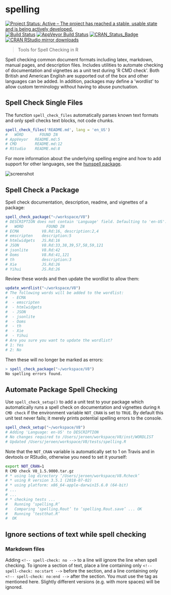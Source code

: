 # spelling

[![Project Status: Active – The project has reached a stable, usable state and is being actively developed.](http://www.repostatus.org/badges/latest/active.svg)](http://www.repostatus.org/#active)
[![Build Status](https://travis-ci.org/ropensci/spelling.svg?branch=master)](https://travis-ci.org/ropensci/spelling)
[![AppVeyor Build Status](https://ci.appveyor.com/api/projects/status/github/ropensci/spelling?branch=master&svg=true)](https://ci.appveyor.com/project/jeroen/spelling)
[![CRAN_Status_Badge](http://www.r-pkg.org/badges/version/spelling)](http://cran.r-project.org/package=spelling)
[![CRAN RStudio mirror downloads](http://cranlogs.r-pkg.org/badges/spelling)](http://cran.r-project.org/web/packages/spelling/index.html)

> Tools for Spell Checking in R

Spell checking common document formats including latex, markdown, manual pages,
and description files. Includes utilities to automate checking of documentation and 
vignettes as a unit test during 'R CMD check'. Both British and American English are 
supported out of the box and other languages can be added. In addition, packages may
define a 'wordlist' to allow custom terminology without having to abuse punctuation.

## Spell Check Single Files

The function `spell_check_files` automatically parses known text formats and only spell checks text blocks, not code chunks.

```r
spell_check_files('README.md', lang = 'en_US')
#   WORD       FOUND IN
# AppVeyor   README.md:5
# CMD        README.md:12
# RStudio    README.md:8
```

For more information about the underlying spelling engine and how to add 
support for other languages, see the [hunspell package](https://docs.ropensci.org/hunspell/articles/intro.html#hunspell-dictionaries).

![screenshot](https://jeroen.github.io/images/rs-hunspell.png)

## Spell Check a Package

Spell check documentation, description, readme, and vignettes of a package:

```r
spell_check_package("~/workspace/V8")
# DESCRIPTION does not contain 'Language' field. Defaulting to 'en-US'.
#   WORD          FOUND IN
# ECMA          V8.Rd:16, description:2,4
# emscripten    description:5
# htmlwidgets   JS.Rd:16
# JSON          V8.Rd:33,38,39,57,58,59,121
# jsonlite      V8.Rd:42
# Ooms          V8.Rd:41,121
# th            description:3
# Xie           JS.Rd:26
# Yihui         JS.Rd:26
```

Review these words and then update the wordlist to allow them:


```r
update_wordlist("~/workspace/V8")
# The following words will be added to the wordlist:
#  - ECMA
#  - emscripten
#  - htmlwidgets
#  - JSON
#  - jsonlite
#  - Ooms
#  - th
#  - Xie
#  - Yihui
# Are you sure you want to update the wordlist?
# 1: Yes
# 2: No
```

Then these will no longer be marked as errors:

```r
> spell_check_package("~/workspace/V8")
No spelling errors found.
```

## Automate Package Spell Checking

Use `spell_check_setup()` to add a unit test to your package which automatically runs a spell check on documentation and vignettes during `R CMD check` if the environment variable `NOT_CRAN` is set to `TRUE`. By default this unit test never fails; it merely prints potential spelling errors to the console.


```r
spell_check_setup("~/workspace/V8")
# Adding 'Language: en-US' to DESCRIPTION
# No changes required to /Users/jeroen/workspace/V8/inst/WORDLIST
# Updated /Users/jeroen/workspace/V8/tests/spelling.R
```

Note that the `NOT_CRAN` variable is automatically set to 1 on Travis and in devtools or RStudio, otherwise you need to set it yourself:

```sh
export NOT_CRAN=1
R CMD check V8_1.5.9000.tar.gz
# * using log directory ‘/Users/jeroen/workspace/V8.Rcheck’
# * using R version 3.5.1 (2018-07-02)
# * using platform: x86_64-apple-darwin15.6.0 (64-bit)
# ...
# ...
# * checking tests ...
#   Running ‘spelling.R’
#   Comparing ‘spelling.Rout’ to ‘spelling.Rout.save’ ... OK
#   Running ‘testthat.R’
#  OK
```

## Ignore sections of text while spell checking

### Markdown files

Adding `<!-- spell-check: no -->` to a line will ignore the line when spell checking.
To ignore a section of text, place a line containing only `<!-- spell-check: no:start -->` before the section,
and a line containing only `<!-- spell-check: no:end -->` after the section.
You must use the tag as mentioned here.
Slightly different versions (e.g. with more spaces) will be ignored.
